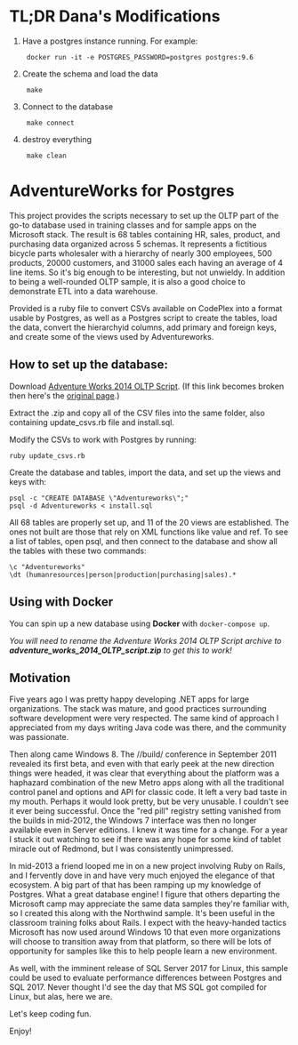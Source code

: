 # TL;DR Dana's Modifications

1. Have a postgres instance running. For example:

        docker run -it -e POSTGRES_PASSWORD=postgres postgres:9.6

1. Create the schema and load the data

        make

1. Connect to the database

        make connect

1. destroy everything

        make clean


# AdventureWorks for Postgres

This project provides the scripts necessary to set up the OLTP part of the go-to database used in
training classes and for sample apps on the Microsoft stack. The result is 68 tables containing HR,
sales, product, and purchasing data organized across 5 schemas. It represents a fictitious bicycle
parts wholesaler with a hierarchy of nearly 300 employees, 500 products, 20000 customers, and 31000
sales each having an average of 4 line items. So it's big enough to be interesting, but not
unwieldy. In addition to being a well-rounded OLTP sample, it is also a good choice to demonstrate
ETL into a data warehouse.

Provided is a ruby file to convert CSVs available on CodePlex into a format usable by Postgres, as
well as a Postgres script to create the tables, load the data, convert the hierarchyid columns, add
primary and foreign keys, and create some of the views used by Adventureworks.

## How to set up the database:

Download [Adventure Works 2014 OLTP Script](https://msftdbprodsamples.codeplex.com/downloads/get/880662).
(If this link becomes broken then here's the [original page](https://msftdbprodsamples.codeplex.com/releases/view/125550).)

Extract the .zip and copy all of the CSV files into the same folder, also containing update_csvs.rb file and install.sql.

Modify the CSVs to work with Postgres by running:
```
ruby update_csvs.rb
```
Create the database and tables, import the data, and set up the views and keys with:
```
psql -c "CREATE DATABASE \"Adventureworks\";"
psql -d Adventureworks < install.sql
```
All 68 tables are properly set up, and 11 of the 20 views are established.  The ones not built are those that rely on XML functions like value and ref.  To see a list of tables, open psql, and then connect to the database and show all the tables with these two commands:
```
\c "Adventureworks"
\dt (humanresources|person|production|purchasing|sales).*
```

## Using with Docker

You can spin up a new database using **Docker** with `docker-compose up`.

_You will need to rename the Adventure Works 2014 OLTP Script archive to **adventure_works_2014_OLTP_script.zip** to get this to work!_


## Motivation

Five years ago I was pretty happy developing .NET apps for large organizations.  The stack was
mature, and good practices surrounding software development were very respected.  The same kind of
approach I appreciated from my days writing Java code was there, and the community was passionate.

Then along came Windows 8.  The //build/ conference in September 2011 revealed its first beta, and
even with that early peek at the new direction things were headed, it was clear that everything about
the platform was a haphazard combination of the new Metro apps along with all the traditional control
panel and options and API for classic code.  It left a very bad taste in my mouth.  Perhaps it would
look pretty, but be very unusable.  I couldn't see it ever being successful.  Once the "red pill"
registry setting vanished from the builds in mid-2012, the Windows 7 interface was then no longer
available even in Server editions.  I knew it was time for a change.  For a year I stuck it out
watching to see if there was any hope for some kind of tablet miracle out of Redmond, but I was
consistently unimpressed.

In mid-2013 a friend looped me in on a new project involving Ruby on Rails, and I fervently dove in
and have very much enjoyed the elegance of that ecosystem.  A big part of that has been ramping up my
knowledge of Postgres.  What a great database engine!  I figure that others departing the Microsoft
camp may appreciate the same data samples they're familiar with, so I created this along with the
Northwind sample.  It's been useful in the classroom training folks about Rails.  I expect with the
heavy-handed tactics Microsoft has now used around Windows 10 that even more organizations will
choose to transition away from that platform, so there will be lots of opportunity for samples like
this to help people learn a new environment.

As well, with the imminent release of SQL Server 2017 for Linux, this sample could be used to
evaluate performance differences between Postgres and SQL 2017.  Never thought I'd see the day that
MS SQL got compiled for Linux, but alas, here we are.

Let's keep coding fun.

Enjoy!
